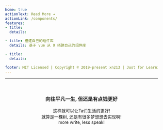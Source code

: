 ```yaml
---
home: true
actionText: Read More →
actionLink: /components/
features:
- title:
  details:

- title: 搭建自己的组件库
  details: 基于 vue 从 0 搭建自己的组件库

- title:
  details:

footer: MIT Licensed | Copyright © 2019-present xn213 | Just for Learning Reference
---
```


<hr>
<br>

### <center>向往平凡一生, 但还是有点钱更好</center>

<center>这样就可以让Ta们生活的更好!</center>

<center>就算是一棵树, 还是有很多梦想想去实现啊!</center>

<center>more write, less speak!</center>

<br>

